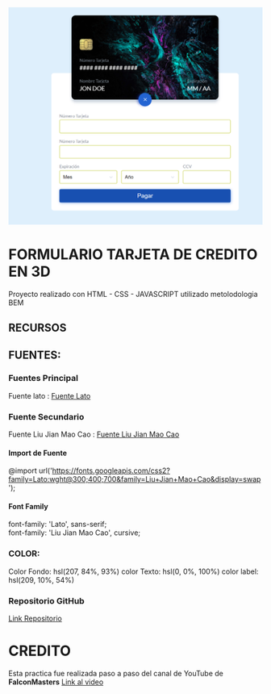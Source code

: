 ![Tarjeta de Credito](./assets/foto.PNG)

# FORMULARIO TARJETA DE CREDITO EN 3D

Proyecto realizado con HTML - CSS - JAVASCRIPT utilizado metolodologia BEM

## RECURSOS

## FUENTES:

### Fuentes Principal
Fuente lato : [Fuente Lato](https://fonts.google.com/specimen/Lato?query=lato)

### Fuente Secundario
Fuente Liu Jian Mao Cao : [Fuente Liu Jian Mao Cao](https://fonts.google.com/specimen/Liu+Jian+Mao+Cao?query=liu+ji)

#### Import de Fuente
@import url('https://fonts.googleapis.com/css2?family=Lato:wght@300;400;700&family=Liu+Jian+Mao+Cao&display=swap');

#### Font Family
font-family: 'Lato', sans-serif;<br>
font-family: 'Liu Jian Mao Cao', cursive;

### COLOR:
Color Fondo: hsl(207, 84%, 93%)
color Texto: hsl(0, 0%, 100%)
color label: hsl(209, 10%, 54%)

### Repositorio GitHub
[Link Repositorio](https://github.com/CRISTIAN3322/tarjetaCredito.git)

# CREDITO 
Esta practica fue realizada paso a paso del canal de YouTube de **FalconMasters**
[Link al video](https://www.youtube.com/watch?v=7bciaLTTr7s&t=97s)
